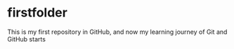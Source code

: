 # firstfolder
This is my first repository in GitHub, and now my learning journey of Git and GitHub starts
